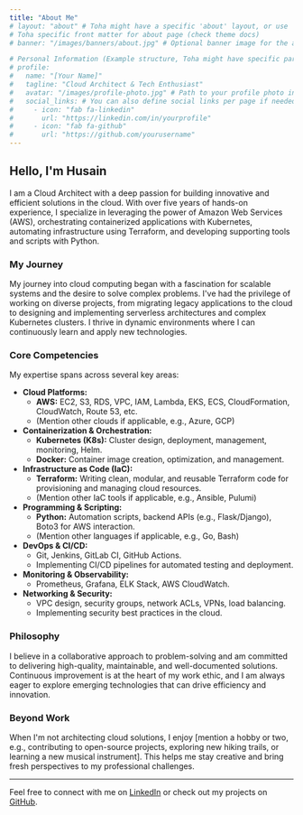 ```yaml
---
title: "About Me"
# layout: "about" # Toha might have a specific 'about' layout, or use 'page'
# Toha specific front matter for about page (check theme docs)
# banner: "/images/banners/about.jpg" # Optional banner image for the about page

# Personal Information (Example structure, Toha might have specific params)
# profile:
#   name: "[Your Name]"
#   tagline: "Cloud Architect & Tech Enthusiast"
#   avatar: "/images/profile-photo.jpg" # Path to your profile photo in static/images/
#   social_links: # You can also define social links per page if needed
#     - icon: "fab fa-linkedin"
#       url: "https://linkedin.com/in/yourprofile"
#     - icon: "fab fa-github"
#       url: "https://github.com/yourusername"
---
```


## Hello, I'm Husain

I am a Cloud Architect with a deep passion for building innovative and efficient solutions in the cloud. With over five years of hands-on experience, I specialize in leveraging the power of Amazon Web Services (AWS), orchestrating containerized applications with Kubernetes, automating infrastructure using Terraform, and developing supporting tools and scripts with Python.

### My Journey

My journey into cloud computing began with a fascination for scalable systems and the desire to solve complex problems. I've had the privilege of working on diverse projects, from migrating legacy applications to the cloud to designing and implementing serverless architectures and complex Kubernetes clusters. I thrive in dynamic environments where I can continuously learn and apply new technologies.

### Core Competencies

My expertise spans across several key areas:

* **Cloud Platforms:**
    * **AWS:** EC2, S3, RDS, VPC, IAM, Lambda, EKS, ECS, CloudFormation, CloudWatch, Route 53, etc.
    * (Mention other clouds if applicable, e.g., Azure, GCP)
* **Containerization & Orchestration:**
    * **Kubernetes (K8s):** Cluster design, deployment, management, monitoring, Helm.
    * **Docker:** Container image creation, optimization, and management.
* **Infrastructure as Code (IaC):**
    * **Terraform:** Writing clean, modular, and reusable Terraform code for provisioning and managing cloud resources.
    * (Mention other IaC tools if applicable, e.g., Ansible, Pulumi)
* **Programming & Scripting:**
    * **Python:** Automation scripts, backend APIs (e.g., Flask/Django), Boto3 for AWS interaction.
    * (Mention other languages if applicable, e.g., Go, Bash)
* **DevOps & CI/CD:**
    * Git, Jenkins, GitLab CI, GitHub Actions.
    * Implementing CI/CD pipelines for automated testing and deployment.
* **Monitoring & Observability:**
    * Prometheus, Grafana, ELK Stack, AWS CloudWatch.
* **Networking & Security:**
    * VPC design, security groups, network ACLs, VPNs, load balancing.
    * Implementing security best practices in the cloud.

### Philosophy

I believe in a collaborative approach to problem-solving and am committed to delivering high-quality, maintainable, and well-documented solutions. Continuous improvement is at the heart of my work ethic, and I am always eager to explore emerging technologies that can drive efficiency and innovation.

### Beyond Work

When I'm not architecting cloud solutions, I enjoy [mention a hobby or two, e.g., contributing to open-source projects, exploring new hiking trails, or learning a new musical instrument]. This helps me stay creative and bring fresh perspectives to my professional challenges.

---

Feel free to connect with me on [LinkedIn](https://linkedin.com/in/husainyusuf89) or check out my projects on [GitHub](https://github.com/sainyusuf).
